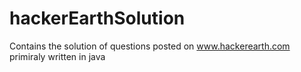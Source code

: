 # hackerEarthSolution

Contains the solution of questions posted on  www.hackerearth.com primiraly written in java

